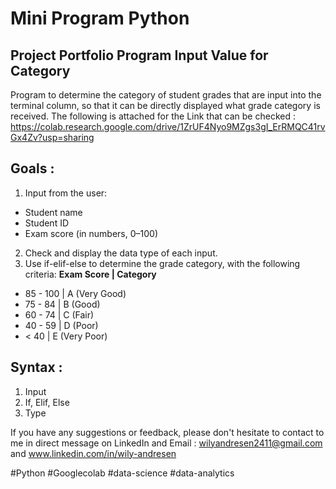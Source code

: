 # Mini Program Python
## Project Portfolio Program Input Value for Category
Program to determine the category of student grades that are input into the terminal column, so that it can be directly displayed what grade category is received. The following is attached for the Link that can be checked : https://colab.research.google.com/drive/1ZrUF4Nyo9MZgs3gI_ErRMQC41rvGx4Zv?usp=sharing
## **Goals** :
1. Input from the user:
- Student name
- Student ID
- Exam score (in numbers, 0–100)
2. Check and display the data type of each input.
3. Use if-elif-else to determine the grade category, with the following criteria:
**Exam Score | Category**
- 85 - 100 | A (Very Good)
- 75 - 84 | B (Good)
- 60 - 74 | C (Fair)
- 40 - 59 | D (Poor)
- < 40 | E (Very Poor)
## **Syntax** :
1. Input
2. If, Elif, Else
3. Type

If you have any suggestions or feedback, please don't hesitate to contact to me in direct message on LinkedIn and Email : 
wilyandresen2411@gmail.com and www.linkedin.com/in/wily-andresen 

#Python
#Googlecolab
#data-science
#data-analytics
